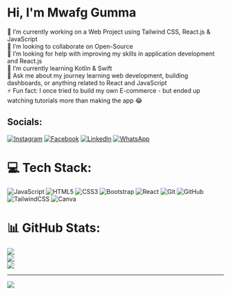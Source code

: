 
# Hi, I'm Mwafg Gumma

🔭 I’m currently working on a Web Project using Tailwind CSS, React.js & JavaScript  
👯 I’m looking to collaborate on Open-Source  
🤝 I’m looking for help with improving my skills in application development and React.js  
🌱 I’m currently learning Kotlin & Swift  
💬 Ask me about my journey learning web development, building dashboards, or anything related to React and JavaScript  
⚡ Fun fact: I once tried to build my own E-commerce - but ended up watching tutorials more than making the app 😂

##  Socials:
[![Instagram](https://img.shields.io/badge/Instagram-E4405F?style=for-the-badge&logo=instagram&logoColor=white)](https://www.instagram.com/mwafg249/?hl=en)
[![Facebook](https://img.shields.io/badge/Facebook-1877F2?style=for-the-badge&logo=facebook&logoColor=white)](https://www.facebook.com/muafaq.g.maa/)
[![LinkedIn](https://img.shields.io/badge/LinkedIn-0A66C2?style=for-the-badge&logo=linkedin&logoColor=white)](https://www.linkedin.com/in/mwafg-mohamed-b24071350/)
[![WhatsApp](https://img.shields.io/badge/WhatsApp-25D366?style=for-the-badge&logo=whatsapp&logoColor=white)]([https://wa.me/YOURNUMBER](https://web.whatsapp.com/))


# 💻 Tech Stack:
![JavaScript](https://img.shields.io/badge/javascript-%23323330.svg?style=for-the-badge&logo=javascript&logoColor=%23F7DF1E) ![HTML5](https://img.shields.io/badge/html5-%23E34F26.svg?style=for-the-badge&logo=html5&logoColor=white) ![CSS3](https://img.shields.io/badge/css3-%231572B6.svg?style=for-the-badge&logo=css3&logoColor=white) ![Bootstrap](https://img.shields.io/badge/bootstrap-%238511FA.svg?style=for-the-badge&logo=bootstrap&logoColor=white) ![React](https://img.shields.io/badge/react-%2320232a.svg?style=for-the-badge&logo=react&logoColor=%2361DAFB) ![Git](https://img.shields.io/badge/git-%23F05033.svg?style=for-the-badge&logo=git&logoColor=white) ![GitHub](https://img.shields.io/badge/github-%23121011.svg?style=for-the-badge&logo=github&logoColor=white) ![TailwindCSS](https://img.shields.io/badge/tailwindcss-%2338B2AC.svg?style=for-the-badge&logo=tailwind-css&logoColor=white) ![Canva](https://img.shields.io/badge/Canva-%2300C4CC.svg?style=for-the-badge&logo=Canva&logoColor=white)
# 📊 GitHub Stats:
![](https://github-readme-stats.vercel.app/api?username=mwafg-gumma&theme=merko&hide_border=false&include_all_commits=false&count_private=false)<br/>
![](https://nirzak-streak-stats.vercel.app/?user=mwafg-gumma&theme=merko&hide_border=false)<br/>
![](https://github-readme-stats.vercel.app/api/top-langs/?username=mwafg-gumma&theme=merko&hide_border=false&include_all_commits=false&count_private=false&layout=compact)

---
[![](https://visitcount.itsvg.in/api?id=mwafg-gumma&icon=0&color=4)](https://visitcount.itsvg.in)

<!-- Proudly created with GPRM ( https://gprm.itsvg.in ) -->
